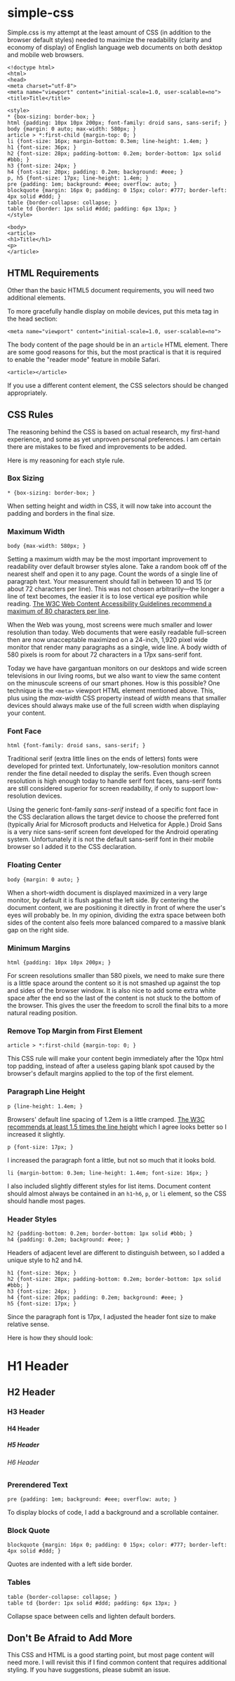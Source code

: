 simple-css
==========

Simple.css is my attempt at the least amount of CSS (in addition to the browser default styles) needed to maximize the readability (clarity and economy of display) of English language web documents on both desktop and mobile web browsers.

    <!doctype html>
    <html>
    <head>
    <meta charset="utf-8">
    <meta name="viewport" content="initial-scale=1.0, user-scalable=no">
    <title>Title</title>

    <style>
    * {box-sizing: border-box; }
    html {padding: 10px 10px 200px; font-family: droid sans, sans-serif; }
    body {margin: 0 auto; max-width: 580px; }
    article > *:first-child {margin-top: 0; }
    li {font-size: 16px; margin-bottom: 0.3em; line-height: 1.4em; }
    h1 {font-size: 36px; }
    h2 {font-size: 28px; padding-bottom: 0.2em; border-bottom: 1px solid #bbb; }
    h3 {font-size: 24px; }
    h4 {font-size: 20px; padding: 0.2em; background: #eee; }
    p, h5 {font-size: 17px; line-height: 1.4em; }
    pre {padding: 1em; background: #eee; overflow: auto; }
    blockquote {margin: 16px 0; padding: 0 15px; color: #777; border-left: 4px solid #ddd; }
    table {border-collapse: collapse; }
    table td {border: 1px solid #ddd; padding: 6px 13px; }
    </style>

    <body>
    <article>
    <h1>Title</h1>
    <p>
    </article>

HTML Requirements
-----------------

Other than the basic HTML5 document requirements, you will need two additional elements.

To more gracefully handle display on mobile devices, put this meta tag in the head section:

    <meta name="viewport" content="initial-scale=1.0, user-scalable=no">

The body content of the page should be in an `article` HTML element. There are some good reasons for this, but the most practical is that it is required to enable the "reader mode" feature in mobile Safari.

    <article></article>

If you use a different content element, the CSS selectors should be changed appropriately.

CSS Rules
---------

The reasoning behind the CSS is based on actual research, my first-hand experience, and some as yet unproven personal preferences. I am certain there are mistakes to be fixed and improvements to be added.

Here is my reasoning for each style rule.

### Box Sizing

    * {box-sizing: border-box; }

When setting height and width in CSS, it will now take into account the padding and borders in the final size.

### Maximum Width

    body {max-width: 580px; }

Setting a maximum width may be the most important improvement to readability over default browser styles alone. Take a random book off of the nearest shelf and open it to any page. Count the words of a single line of paragraph text. Your measurement should fall in between 10 and 15 (or about 72 characters per line). This was not chosen arbitrarily&mdash;the longer a line of text becomes, the easier it is to lose vertical eye position while reading. <a href="http://www.w3.org/TR/2008/REC-WCAG20-20081211/#visual-audio-contrast-visual-presentation">The W3C Web Content Accessibility Guidelines recommend a maximum of 80 characters per line</a>.

When the Web was young, most screens were much smaller and lower resolution than today. Web documents that were easily readable full-screen then are now unacceptable maximized on a 24-inch, 1,920 pixel wide monitor that render many paragraphs as a single, wide line. A body width of 580 pixels is room for about 72 characters in a 17px sans-serif font.

Today we have have gargantuan monitors on our desktops and wide screen televisions in our living rooms, but we also want to view the same content on the minuscule screens of our smart phones. How is this possible? One technique is the <code>&lt;meta&gt;</code> viewport HTML element mentioned above. This, plus using the <var>max-width</var> CSS property instead of <var>width</var> means that smaller devices should always make use of the full screen width when displaying your content.

### Font Face

    html {font-family: droid sans, sans-serif; }

Traditional serif (extra little lines on the ends of letters) fonts were developed for printed text. Unfortunately, low-resolution monitors cannot render the fine detail needed to display the serifs. Even though screen resolution is high enough today to handle serif font faces, sans-serif fonts are still considered superior for screen readability, if only to support low-resolution devices.

Using the generic font-family <var>sans-serif</var> instead of a specific font face in the CSS declaration allows the target device to choose the preferred font (typically Arial for Microsoft products and Helvetica for Apple.) Droid Sans is a very nice sans-serif screen font developed for the Android operating system. Unfortunately it is not the default sans-serif font in their mobile browser so I added it to the CSS declaration.

### Floating Center

    body {margin: 0 auto; }

When a short-width document is displayed maximized in a very large monitor, by default it is flush against the left side. By centering the document content, we are positioning it directly in front of where the user's eyes will probably be. In my opinion, dividing the extra space between both sides of the content also feels more balanced compared to a massive blank gap on the right side.

### Minimum Margins

    html {padding: 10px 10px 200px; }

For screen resolutions smaller than 580 pixels, we need to make sure there is a little space around the content so it is not smashed up against the top and sides of the browser window. It is also nice to add some extra white space after the end so the last of the content is not stuck to the bottom of the browser. This gives the user the freedom to scroll the final bits to a more natural reading position.

### Remove Top Margin from First Element

    article > *:first-child {margin-top: 0; }

This CSS rule will make your content begin immediately after the 10px html top padding, instead of after a useless gaping blank spot caused by the browser's default margins applied to the top of the first element.

### Paragraph Line Height

    p {line-height: 1.4em; }

Browsers' default line spacing of 1.2em is a little cramped. <a href="http://www.w3.org/TR/2008/REC-WCAG20-20081211/#visual-audio-contrast-visual-presentation">The W3C recommends at least 1.5 times the line height</a> which I agree looks better so I increased it slightly.

    p {font-size: 17px; }

I increased the paragraph font a little, but not so much that it looks bold.

    li {margin-bottom: 0.3em; line-height: 1.4em; font-size: 16px; }

I also included slightly different styles for list items. Document content should almost always be contained in an `h1`-`h6`, `p`, or `li` element, so the CSS should handle most pages.

### Header Styles

    h2 {padding-bottom: 0.2em; border-bottom: 1px solid #bbb; }
    h4 {padding: 0.2em; background: #eee; }

Headers of adjacent level are different to distinguish between, so I added a unique style to h2 and h4.

    h1 {font-size: 36px; }
    h2 {font-size: 28px; padding-bottom: 0.2em; border-bottom: 1px solid #bbb; }
    h3 {font-size: 24px; }
    h4 {font-size: 20px; padding: 0.2em; background: #eee; }
    h5 {font-size: 17px; }

Since the paragraph font is 17px, I adjusted the header font size to make relative sense.

Here is how they should look:

# H1 Header

## H2 Header

### H3 Header

#### H4 Header

##### H5 Header

###### H6 Header

### Prerendered Text

    pre {padding: 1em; background: #eee; overflow: auto; }

To display blocks of code, I add a background and a scrollable container.

### Block Quote

    blockquote {margin: 16px 0; padding: 0 15px; color: #777; border-left: 4px solid #ddd; }

Quotes are indented with a left side border.

### Tables

    table {border-collapse: collapse; }
    table td {border: 1px solid #ddd; padding: 6px 13px; }

Collapse space between cells and lighten default borders.

Don't Be Afraid to Add More
---------------------------

This CSS and HTML is a good starting point, but most page content will need more. I will revisit this if I find common content that requires additional styling. If you have suggestions, please submit an issue.
